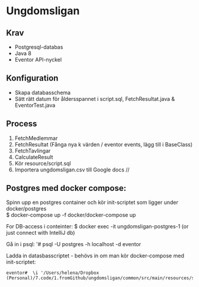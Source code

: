 # Ungdomsligan

## Krav

* Postgresql-databas
* Java 8
* Eventor API-nyckel

## Konfiguration

* Skapa databasschema
* Sätt rätt datum för åldersspannet i script.sql, FetchResultat.java & EventorTest.java

## Process

1. FetchMedlemmar
2. FetchResultat (Fånga nya k värden / eventor events, lägg till i BaseClass)
3. FetchTavlingar
4. CalculateResult
5. Kör resource/script.sql
6. Importera ungdomsligan.csv till Google docs 
  //
  
## Postgres med docker compose: 

Spinn upp en postgres container och kör init-scriptet som ligger under docker/postgres  
  $ docker-compose up -f docker/docker-compose up


For DB-access i conteinter:
 $ docker exec -it ungdomsligan-postgres-1  (or just connect with IntelliJ db)
  
  Gå in i psql:
  '# psql -U postgres -h localhost -d eventor
  
  Ladda in datasbasscriptet - behövs in om man kör docker-compose med init-scriptet:  

    eventor#  \i '/Users/helena/Dropbox (Personal)/7.code/1.fromGithub/ungdomsligan/common/src/main/resources/script.sql'

  